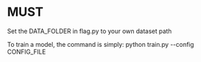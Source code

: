 # MUST

Set the DATA_FOLDER in flag.py to your own dataset path


To train a model, the command is simply:   python train.py --config CONFIG_FILE
